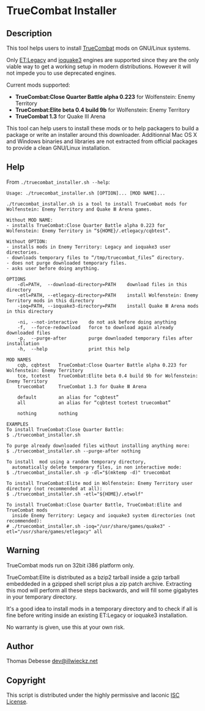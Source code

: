 TrueCombat Installer
====================

Description
-----------

This tool helps users to install [TrueCombat](http://truecombatelite.com/) mods on GNU/Linux systems.

Only [ET:Legacy](http://etlegacy.com/) and [ioquake3](http://ioquake3.org/) engines are supported since they are the only viable way to get a working setup in modern distributions. However it will not impede you to use deprecated engines.

Current mods supported:

* **TrueCombat:Close Quarter Battle alpha 0.223** for Wolfenstein: Enemy Territory
* **TrueCombat:Elite beta 0.4 build 9b** for Wolfenstein: Enemy Territory
* **TrueCombat 1.3** for Quake Ⅲ Arena

This tool can help users to install these mods or to help packagers to build a package or write an installer around this downloader.
Additionnal Mac OS X and Windows binaries and libraries are not extracted from official packages to provide a clean GNU/Linux installation.

Help
----

From `./truecombat_installer.sh --help`:

```
Usage: ./truecombat_installer.sh [OPTION]... [MOD NAME]...

./truecombat_installer.sh is a tool to install TrueCombat mods for Wolfenstein: Enemy Territory and Quake Ⅲ Arena games.

Without MOD NAME:
- installs TrueCombat:Close Quarter Battle alpha 0.223 for Wolfenstein: Enemy Territory in “${HOME}/.etlegacy/cqbtest”.

Without OPTION:
- installs mods in Enemy Territory: Legacy and ioquake3 user directories.
- downloads temporary files to “/tmp/truecombat_files” directory.
- does not purge downloaded temporary files.
- asks user before doing anything.

OPTIONS
	-dl=PATH,  --download-directory=PATH    download files in this directory
	-etl=PATH, --etlegacy-directory=PATH    install Wolfenstein: Enemy Territory mods in this directory
	-ioq=PATH, --ioquake3-directory=PATH    install Quake Ⅲ Arena mods in this directory

	-ni, --not-interactive    do not ask before doing anything
	-f,  --force-redownload   force to download again already downloaded files
	-p,  --purge-after        purge downloaded temporary files after installation
	-h,  --help               print this help

MOD NAMES
	cqb, cqbtest   TrueCombat:Close Quarter Battle alpha 0.223 for Wolfenstein: Enemy Territory
	tce, tcetest   TrueCombat:Elite beta 0.4 build 9b for Wolfenstein: Enemy Territory
	truecombat     TrueCombat 1.3 for Quake Ⅲ Arena

	default        an alias for “cqbtest”
	all            an alias for “cqbtest tcetest truecombat”

	nothing        nothing

EXAMPLES
To install TrueCombat:Close Quarter Battle:
$ ./truecombat_installer.sh

To purge already downloaded files without installing anything more:
$ ./truecombat_installer.sh --purge-after nothing

To install  mod using a random temporary directory,
  automatically delete temporary files, in non interactive mode:
$ ./truecombat_installer.sh -p -dl="$(mktemp -d)" truecombat

To install TrueCombat:Elite mod in Wolfenstein: Enemy Territory user directory (not recommended at all):
$ ./truecombat_installer.sh -etl="${HOME}/.etwolf"

To install TrueCombat:Close Quarter Battle, TrueCombat:Elite and TrueCombat mods
  inside Enemy Territory: Legacy and ioquake3 system directories (not recommended):
# ./truecombat_installer.sh -ioq="/usr/share/games/quake3" -etl="/usr/share/games/etlegacy" all

```

Warning
-------

TrueCombat mods run on 32bit i386 platform only.

TrueCombat:Elite is distributed as a bzip2 tarball inside a gzip tarball embeddeded in a gzipped shell script plus a zip patch archive.
Extracting this mod will perform all these steps backwards, and will fill some gigabytes in your temporary directory.

It's a good idea to install mods in a temporary directory and to check if all is fine before writing inside an existing ET:Legacy or ioquake3 installation.

No warranty is given, use this at your own risk.

Author
------

Thomas Debesse <dev@illwieckz.net>

Copyright
---------

This script is distributed under the highly permissive and laconic [ISC License](COPYING.md).
